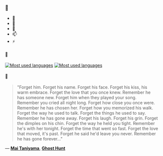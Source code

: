 ### 👋

- 🔭
- 🌱
- 💬
- 📫
- ⚡

#### 🧏

[![Most used languages](https://github-readme-stats-aynah.vercel.app/api/top-langs/?username=aynh&theme=solarized-dark&langs_count=6&layout=compact&hide_title=true)](https://github.com/anuraghazra/github-readme-stats#gh-dark-mode-only)
[![Most used languages](https://github-readme-stats-aynah.vercel.app/api/top-langs/?username=aynh&theme=solarized-light&langs_count=6&layout=compact&hide_title=true)](https://github.com/anuraghazra/github-readme-stats#gh-light-mode-only)

#### 💬

> "Forget him. Forget his name. Forget his face. Forget his kiss, his warm embrace. Forget the love that you once knew. Remember he has someone new. Forget him when they played your song. Remember you cried all night long. Forget how close you once were. Remember he has chosen her. Forget how you memorized his walk. Forget the way he used to talk. Forget the things he used to say. Remember he has gone away. Forget his laugh. Forget his grin. Forget the dimples on his chin. Forget the way he held you tight. Remember he's with her tonight. Forget the time that went so fast. Forget the love that moved, it's past. Forget he said he'd leave you never. Remember he has gone forever..."

&mdash; [**Mai Taniyama**](https://myanimelist.net/character.php?q=Mai%20Taniyama&cat=character), [**Ghost Hunt**](https://myanimelist.net/search/all?q=Ghost%20Hunt&cat=all)
